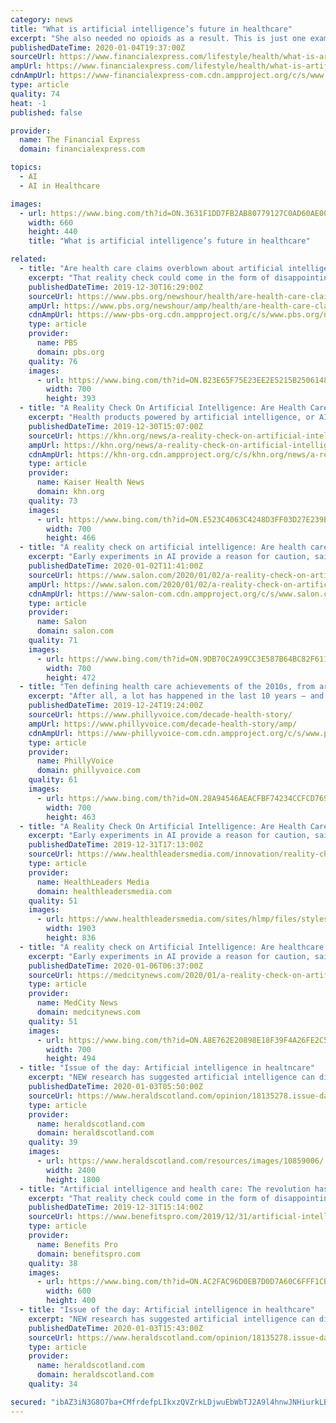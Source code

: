 ```yaml
---
category: news
title: "What is artificial intelligence’s future in healthcare"
excerpt: "She also needed no opioids as a result. This is just one example of how artificial intelligence is transforming lives in the field of healthcare. We now have mobile applications and devices that are making preliminary diagnosis of life-threatening diseases easier, cheaper and far more convenient. Miiskin, UMSkinCheck, for instance, help in ..."
publishedDateTime: 2020-01-04T19:37:00Z
sourceUrl: https://www.financialexpress.com/lifestyle/health/what-is-artificial-intelligences-future-in-healthcare/1813184/
ampUrl: https://www.financialexpress.com/lifestyle/health/what-is-artificial-intelligences-future-in-healthcare/1813184/lite/
cdnAmpUrl: https://www-financialexpress-com.cdn.ampproject.org/c/s/www.financialexpress.com/lifestyle/health/what-is-artificial-intelligences-future-in-healthcare/1813184/lite/
type: article
quality: 74
heat: -1
published: false

provider:
  name: The Financial Express
  domain: financialexpress.com

topics:
  - AI
  - AI in Healthcare

images:
  - url: https://www.bing.com/th?id=ON.3631F1DD7FB2AB80779127C0AD60AE00
    width: 660
    height: 440
    title: "What is artificial intelligence’s future in healthcare"

related:
  - title: "Are health care claims overblown about artificial intelligence?"
    excerpt: "That reality check could come in the form of disappointing results when AI products are ushered into the real world. Even Topol, the author of “Deep Medicine: How Artificial Intelligence Can Make Healthcare Human Again,” acknowledges that many AI products are little more than hot air. “It’s a mixed bag,” he said. Experts such as Dr ..."
    publishedDateTime: 2019-12-30T16:29:00Z
    sourceUrl: https://www.pbs.org/newshour/health/are-health-care-claims-overblown-about-artificial-intelligence
    ampUrl: https://www.pbs.org/newshour/amp/health/are-health-care-claims-overblown-about-artificial-intelligence
    cdnAmpUrl: https://www-pbs-org.cdn.ampproject.org/c/s/www.pbs.org/newshour/amp/health/are-health-care-claims-overblown-about-artificial-intelligence
    type: article
    provider:
      name: PBS
      domain: pbs.org
    quality: 76
    images:
      - url: https://www.bing.com/th?id=ON.B23E65F75E23EE2E5215B250614867AA
        width: 700
        height: 393
  - title: "A Reality Check On Artificial Intelligence: Are Health Care Claims Overblown?"
    excerpt: "Health products powered by artificial intelligence, or AI, are streaming into our lives, from virtual doctor apps to wearable sensors and drugstore chatbots. IBM boasted that its AI could “outthink cancer.” Others say computer systems that read X-rays will make radiologists obsolete. “There’s nothing that I’ve seen in my 30-plus years ..."
    publishedDateTime: 2019-12-30T15:07:00Z
    sourceUrl: https://khn.org/news/a-reality-check-on-artificial-intelligence-are-health-care-claims-overblown/
    ampUrl: https://khn.org/news/a-reality-check-on-artificial-intelligence-are-health-care-claims-overblown/amp/
    cdnAmpUrl: https://khn-org.cdn.ampproject.org/c/s/khn.org/news/a-reality-check-on-artificial-intelligence-are-health-care-claims-overblown/amp/
    type: article
    provider:
      name: Kaiser Health News
      domain: khn.org
    quality: 73
    images:
      - url: https://www.bing.com/th?id=ON.E523C4063C4248D3FF03D27E239B250A
        width: 700
        height: 466
  - title: "A reality check on artificial intelligence: Are health care claims overblown?"
    excerpt: "Early experiments in AI provide a reason for caution, said Mildred Cho, a professor of pediatrics at Stanford’s Center for Biomedical Ethics. “It’s only a matter of time before something like this leads to a serious health problem,” said Dr. Steven Nissen, chairman of cardiology at the Cleveland Clinic. Medical AI, which pulled in $1.6 ..."
    publishedDateTime: 2020-01-02T11:41:00Z
    sourceUrl: https://www.salon.com/2020/01/02/a-reality-check-on-artificial-intelligence-are-health-care-claims-overblown_partner/
    ampUrl: https://www.salon.com/2020/01/02/a-reality-check-on-artificial-intelligence-are-health-care-claims-overblown_partner/amp
    cdnAmpUrl: https://www-salon-com.cdn.ampproject.org/c/s/www.salon.com/2020/01/02/a-reality-check-on-artificial-intelligence-are-health-care-claims-overblown_partner/amp
    type: article
    provider:
      name: Salon
      domain: salon.com
    quality: 71
    images:
      - url: https://www.bing.com/th?id=ON.9DB70C2A99CC3E587B64BC82F6111671
        width: 700
        height: 472
  - title: "Ten defining health care achievements of the 2010s, from artificial intelligence to immunotherapy"
    excerpt: "After all, a lot has happened in the last 10 years – and advancements in health care are no exception. In looking back at the health achievements ... I don't know. That's been a major trend.\" Artificial intelligence made big strides throughout the decade, though its potential benefits remain vast. AI systems allowed health organizations ..."
    publishedDateTime: 2019-12-24T19:24:00Z
    sourceUrl: https://www.phillyvoice.com/decade-health-story/
    ampUrl: https://www.phillyvoice.com/decade-health-story/amp/
    cdnAmpUrl: https://www-phillyvoice-com.cdn.ampproject.org/c/s/www.phillyvoice.com/decade-health-story/amp/
    type: article
    provider:
      name: PhillyVoice
      domain: phillyvoice.com
    quality: 61
    images:
      - url: https://www.bing.com/th?id=ON.28A94546AEACFBF74234CCFCD769477B
        width: 700
        height: 463
  - title: "A Reality Check On Artificial Intelligence: Are Health Care Claims Overblown?"
    excerpt: "Early experiments in AI provide a reason for caution, said Mildred Cho, a professor of pediatrics at Stanford's Center for Biomedical Ethics. \"It's only a matter of time before something like this leads to a serious health problem,\" said Dr. Steven Nissen, chairman of cardiology at the Cleveland Clinic. Medical AI, which pulled in $1.6 billion ..."
    publishedDateTime: 2019-12-31T17:13:00Z
    sourceUrl: https://www.healthleadersmedia.com/innovation/reality-check-artificial-intelligence-are-health-care-claims-overblown
    type: article
    provider:
      name: HealthLeaders Media
      domain: healthleadersmedia.com
    quality: 51
    images:
      - url: https://www.healthleadersmedia.com/sites/hlmp/files/styles/article_banner/public/shutterstock_575352721-1_1.jpg?itok=uUx7C0Pe
        width: 1903
        height: 836
  - title: "A reality check on Artificial Intelligence: Are healthcare claims overblown?"
    excerpt: "Early experiments in AI provide a reason for caution, said Mildred Cho, a professor of pediatrics at Stanford’s Center for Biomedical Ethics. “It’s only a matter of time before something like this leads to a serious health problem,” said Dr. Steven Nissen, chairman of cardiology at the Cleveland Clinic. Medical AI, which pulled in $1.6 ..."
    publishedDateTime: 2020-01-06T06:37:00Z
    sourceUrl: https://medcitynews.com/2020/01/a-reality-check-on-artificial-intelligence-are-healthcare-claims-overblown/
    type: article
    provider:
      name: MedCity News
      domain: medcitynews.com
    quality: 51
    images:
      - url: https://www.bing.com/th?id=ON.A8E762E20898E18F39F4A26FE2C580E9
        width: 700
        height: 494
  - title: "Issue of the day: Artificial intelligence in healtncare"
    excerpt: "NEW research has suggested artificial intelligence can diagnose breast cancer more accurately than trained doctors as AI seems set to revolutionise healthcare. AI in healthcare? Complex algorithms and software are used to emulate human behaviour in the ..."
    publishedDateTime: 2020-01-03T05:50:00Z
    sourceUrl: https://www.heraldscotland.com/opinion/18135278.issue-day-artificial-intelligence-healtncare/
    type: article
    provider:
      name: heraldscotland.com
      domain: heraldscotland.com
    quality: 39
    images:
      - url: https://www.heraldscotland.com/resources/images/10859006/
        width: 2400
        height: 1800
  - title: "Artificial intelligence and health care: The revolution has not yet come"
    excerpt: "That reality check could come in the form of disappointing results when AI products are ushered into the real world. Even Topol, the author of “Deep Medicine: How Artificial Intelligence Can Make Healthcare Human Again,” acknowledges that many AI products are little more than hot air. “It’s a mixed bag,” he said. (Lynne Shallcross/KHN ..."
    publishedDateTime: 2019-12-31T15:14:00Z
    sourceUrl: https://www.benefitspro.com/2019/12/31/artificial-intelligence-and-health-care-the-revolution-has-not-yet-come/
    type: article
    provider:
      name: Benefits Pro
      domain: benefitspro.com
    quality: 38
    images:
      - url: https://www.bing.com/th?id=ON.AC2FAC96D0EB7D0D7A60C6FFF1CB0F31
        width: 600
        height: 400
  - title: "Issue of the day: Artificial intelligence in healthcare"
    excerpt: "NEW research has suggested artificial intelligence can diagnose breast cancer more accurately than trained doctors as AI seems set to revolutionise healthcare. Complex algorithms and software are used to emulate human behaviour in the analysis of complex ..."
    publishedDateTime: 2020-01-03T15:43:00Z
    sourceUrl: https://www.heraldscotland.com/opinion/18135278.issue-day-artificial-intelligence-healtncare/
    type: article
    provider:
      name: heraldscotland.com
      domain: heraldscotland.com
    quality: 34

secured: "ibAZ3iN3G8O7ba+CMfrdefpLIkxzQVZrkLDjwuEbWbTJ2A9l4hnwJNHiurkLBTiUBnlnWgo98Fk36Ckx+UjBhKuursZTXUit3W9qTgmS5inmmnTCgCliZCU7XfpdozAf4YlaVupb4dhTZvqpcv9kO8mckug/MEZ490fw7T16lM2pMCVEo7sxXWQNgCgkxgKtk0PE+EPAK/0eO3PuB0ftbl0uVhVvCDky2zSqQ/o9+LcIcsk9LijwV+AGgxV/gzZXfSFzjuUXccv9vUTPyj5p1Q==;QFpfMfNaJ58Bq69IIzOdZQ=="
---
```


